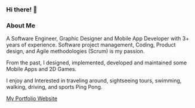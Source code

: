 ### Hi there! 👋

<!--
**Dot-Develop/Dot-Develop** is a ✨ _special_ ✨ repository because its `README.md` (this file) appears on your GitHub profile.

Here are some ideas to get you started:

- 🔭 I’m currently working on ...
- 🌱 I’m currently learning ...
- 👯 I’m looking to collaborate on ...
- 🤔 I’m looking for help with ...
- 💬 Ask me about ...
- 📫 How to reach me: ...
- 😄 Pronouns: ...
- ⚡ Fun fact: ...
-->

### About Me
A Software Engineer, Graphic Designer and Mobile App Developer with 3+ years of experience.
Software project management, Coding, Product design, and Agile methodologies (Scrum) is my passion.

From the past, I designed, implemented, developed and maintained some Mobile Apps and 2D Games.

I enjoy and Interested in traveling around, sightseeing tours, swimming, walking, driving, and sports Ping Pong.

[My Portfolio Website](https://dot-develop.com/)
